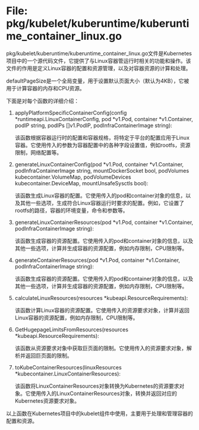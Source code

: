 # File: pkg/kubelet/kuberuntime/kuberuntime_container_linux.go

pkg/kubelet/kuberuntime/kuberuntime_container_linux.go文件是Kubernetes项目中的一个源代码文件，它提供了与Linux容器管运行时相关的功能和操作。该文件的作用是定义Linux容器的配置和资源管理，以及对容器资源的计算和处理。

defaultPageSize是一个全局变量，用于设置默认页面大小（默认为4KB），它被用于计算容器的内存和CPU资源。

下面是对每个函数的详细介绍：

1. applyPlatformSpecificContainerConfig(config *runtimeapi.LinuxContainerConfig, pod *v1.Pod, container *v1.Container, podIP string, podIPs []v1.PodIP, podInfraContainerImage string): 

   该函数根据容器运行时的配置和容器规格，将特定于平台的配置应用于Linux容器。它使用传入的参数为容器配置中的各种字段设置值，例如rootfs，资源限制，网络配置等。

2. generateLinuxContainerConfig(pod *v1.Pod, container *v1.Container, podInfraContainerImage string, mountDockerSocket bool, podVolumes kubecontainer.VolumeMap, podVolumeDevices kubecontainer.DeviceMap, mountUnsafeSysctls bool): 

   该函数生成Linux容器的配置。它使用传入的pod和container对象的信息，以及其他一些选项，生成符合Linux容器运行时要求的配置。例如，它设置了rootfs的路径，容器的环境变量，命令和参数等。

3. generateLinuxContainerResources(pod *v1.Pod, container *v1.Container, podInfraContainerImage string): 

   该函数生成容器的资源配置。它使用传入的pod和container对象的信息，以及其他一些选项，计算并生成容器的资源配置，例如内存限制，CPU限制等。

4. generateContainerResources(pod *v1.Pod, container *v1.Container, podInfraContainerImage string): 

   该函数生成容器的资源配置。它使用传入的pod和container对象的信息，以及其他一些选项，计算并生成容器的资源配置，例如内存限制，CPU限制等。

5. calculateLinuxResources(resources *kubeapi.ResourceRequirements): 

   该函数计算Linux容器的资源配置。它使用传入的资源要求对象，计算并返回Linux容器的资源配置，例如内存限制，CPU限制等。

6. GetHugepageLimitsFromResources(resources *kubeapi.ResourceRequirements): 

   该函数从资源要求对象中获取巨页面的限制。它使用传入的资源要求对象，解析并返回巨页面的限制。

7. toKubeContainerResources(linuxResources *kubecontainer.LinuxContainerResources): 

   该函数将LinuxContainerResources对象转换为Kubernetes的资源要求对象。它使用传入的LinuxContainerResources对象，转换并返回对应的Kubernetes资源要求对象。

以上函数在Kubernetes项目中的kubelet组件中使用，主要用于处理和管理容器的配置和资源。

